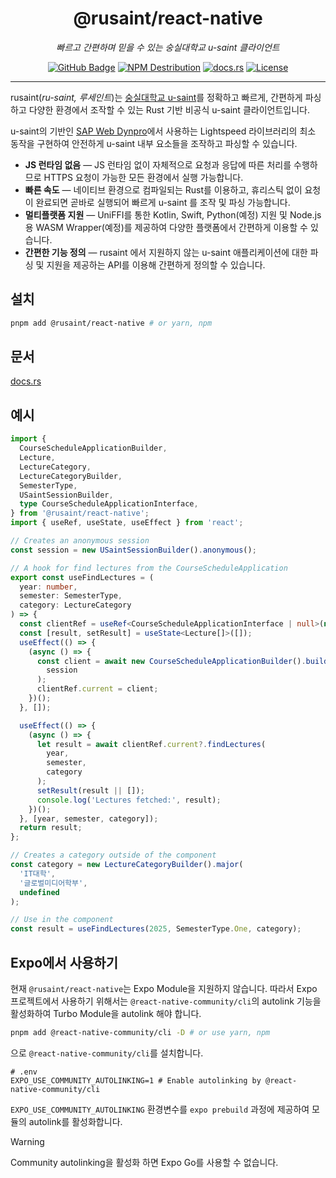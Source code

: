 <h1 align="center">@rusaint/react-native</h1>
<p align="center" style="font-style: italic;">빠르고 간편하며 믿을 수 있는 숭실대학교 u-saint 클라이언트</p>
<p align="center">
    <a href="https://github.com/EATSTEAK/rusaint"><img alt="GitHub Badge" src="https://img.shields.io/badge/github-eatsteak/rusaint-8da0cb?style=for-the-badge&labelColor=555555&logo=github"></a>
    <a href="https://www.npmjs.com/package/@rusaint/react-native"><img alt="NPM Destribution" src="https://img.shields.io/npm/v/%40rusaint%2Freact-native?style=for-the-badge&logo=npm&color=CB3837"></a>
    <a href="https://docs.rs/rusaint"><img alt="docs.rs" src="https://img.shields.io/badge/docs.rs-rusaint-66c2a5?style=for-the-badge&labelColor=555555&logo=docs.rs"></a>
   <a href="https://github.com/EATSTEAK/rusaint/LICENSE.md"><img alt="License" src="https://img.shields.io/github/license/EATSTEAK/rusaint?style=for-the-badge"></a>
</p>

---

rusaint(_ru-saint, 루세인트_)는 [숭실대학교 u-saint](https://saint.ssu.ac.kr)를 정확하고 빠르게, 간편하게 파싱하고 다양한 환경에서 조작할 수 있는 Rust 기반 비공식
u-saint 클라이언트입니다.

u-saint의 기반인 [SAP Web Dynpro](https://en.wikipedia.org/wiki/Web_Dynpro)에서 사용하는 Lightspeed 라이브러리의 최소 동작을 구현하여 안전하게
u-saint 내부 요소들을 조작하고 파싱할 수 있습니다.

- **JS 런타임 없음** — JS 런타임 없이 자체적으로 요청과 응답에 따른 처리를 수행하므로 HTTPS 요청이 가능한 모든 환경에서 실행 가능합니다.
- **빠른 속도** — 네이티브 환경으로 컴파일되는 Rust를 이용하고, 휴리스틱 없이 요청이 완료되면 곧바로 실행되어 빠르게 u-saint 를 조작 및 파싱 가능합니다.
- **멀티플랫폼 지원** — UniFFI를 통한 Kotlin, Swift, Python(예정) 지원 및 Node.js 용 WASM Wrapper(예정)를 제공하여 다양한 플랫폼에서 간편하게 이용할 수 있습니다.
- **간편한 기능 정의** — rusaint 에서 지원하지 않는 u-saint 애플리케이션에 대한 파싱 및 지원을 제공하는 API를 이용해 간편하게 정의할 수 있습니다.

## 설치

```bash
pnpm add @rusaint/react-native # or yarn, npm
```

## 문서

[docs.rs](https://docs.rs/rusaint)

## 예시

```typescript
import {
  CourseScheduleApplicationBuilder,
  Lecture,
  LectureCategory,
  LectureCategoryBuilder,
  SemesterType,
  USaintSessionBuilder,
  type CourseScheduleApplicationInterface,
} from '@rusaint/react-native';
import { useRef, useState, useEffect } from 'react';

// Creates an anonymous session
const session = new USaintSessionBuilder().anonymous();

// A hook for find lectures from the CourseScheduleApplication
export const useFindLectures = (
  year: number,
  semester: SemesterType,
  category: LectureCategory
) => {
  const clientRef = useRef<CourseScheduleApplicationInterface | null>(null);
  const [result, setResult] = useState<Lecture[]>([]);
  useEffect(() => {
    (async () => {
      const client = await new CourseScheduleApplicationBuilder().build(
        session
      );
      clientRef.current = client;
    })();
  }, []);

  useEffect(() => {
    (async () => {
      let result = await clientRef.current?.findLectures(
        year,
        semester,
        category
      );
      setResult(result || []);
      console.log('Lectures fetched:', result);
    })();
  }, [year, semester, category]);
  return result;
};

// Creates a category outside of the component
const category = new LectureCategoryBuilder().major(
  'IT대학',
  '글로벌미디어학부',
  undefined
);

// Use in the component
const result = useFindLectures(2025, SemesterType.One, category);
```

## Expo에서 사용하기

현재 `@rusaint/react-native`는 Expo Module을 지원하지 않습니다. 따라서 Expo 프로젝트에서 사용하기 위해서는 `@react-native-community/cli`의 autolink 기능을 활성화하여 Turbo Module을 autolink 해야 합니다.

```bash
pnpm add @react-native-community/cli -D # or use yarn, npm
```

으로 `@react-native-community/cli`를 설치합니다.

```properties
# .env
EXPO_USE_COMMUNITY_AUTOLINKING=1 # Enable autolinking by @react-native-community/cli
```

`EXPO_USE_COMMUNITY_AUTOLINKING` 환경변수를 `expo prebuild` 과정에 제공하여 모듈의 autolink를 활성화합니다.

> [!WARNING]
> Community autolinking을 활성화 하면 Expo Go를 사용할 수 없습니다.
